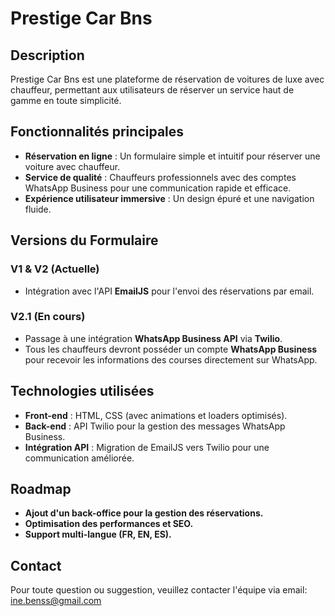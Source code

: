 # Prestige Car Bns

## Description
Prestige Car Bns est une plateforme de réservation de voitures de luxe avec chauffeur, permettant aux utilisateurs de réserver un service haut de gamme en toute simplicité.

## Fonctionnalités principales
- **Réservation en ligne** : Un formulaire simple et intuitif pour réserver une voiture avec chauffeur.
- **Service de qualité** : Chauffeurs professionnels avec des comptes WhatsApp Business pour une communication rapide et efficace.
- **Expérience utilisateur immersive** : Un design épuré et une navigation fluide.

## Versions du Formulaire
### **V1 & V2 (Actuelle)**
- Intégration avec l'API **EmailJS** pour l'envoi des réservations par email.

### **V2.1 (En cours)**
- Passage à une intégration **WhatsApp Business API** via **Twilio**.
- Tous les chauffeurs devront posséder un compte **WhatsApp Business** pour recevoir les informations des courses directement sur WhatsApp.

## Technologies utilisées
- **Front-end** : HTML, CSS (avec animations et loaders optimisés).
- **Back-end** : API Twilio pour la gestion des messages WhatsApp Business.
- **Intégration API** : Migration de EmailJS vers Twilio pour une communication améliorée.

## Roadmap
- **Ajout d'un back-office pour la gestion des réservations.**
- **Optimisation des performances et SEO.**
- **Support multi-langue (FR, EN, ES).**

## Contact
Pour toute question ou suggestion, veuillez contacter l'équipe via email: ine.benss@gmail.com
